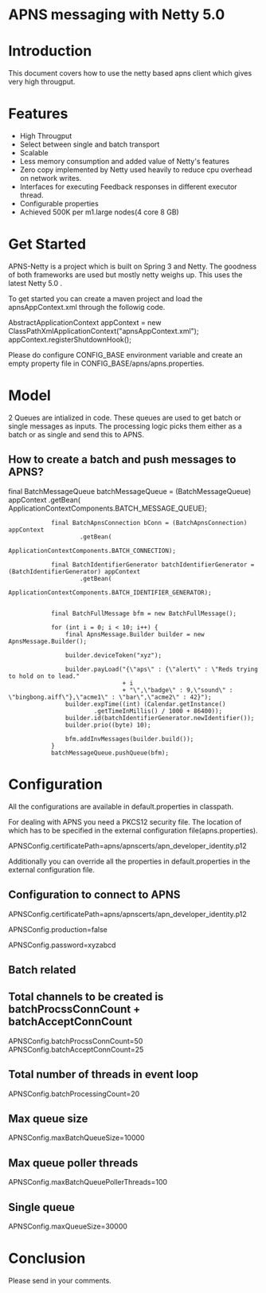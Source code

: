 APNS messaging with Netty 5.0
=============================
Introduction
============
This document covers how to use the netty based apns client which gives very high througput.

Features
========
* High Througput
* Select between single and batch transport
* Scalable
* Less memory consumption and added value of Netty's features
* Zero copy implemented by Netty used heavily to reduce cpu overhead on network writes.
* Interfaces for executing Feedback responses in different executor thread.
* Configurable properties
* Achieved 500K per m1.large nodes(4 core 8 GB)


Get Started
===========

APNS-Netty is a project which is built on Spring 3 and Netty. The goodness of both frameworks are used but mostly netty weighs up. This uses the latest Netty 5.0 .


To get started you can create a maven project and load the apnsAppContext.xml through the followig code.

AbstractApplicationContext      appContext =  new ClassPathXmlApplicationContext("apnsAppContext.xml");
appContext.registerShutdownHook();

Please do configure CONFIG_BASE environment variable and create an empty property file in CONFIG_BASE/apns/apns.properties.


Model
=====

2 Queues are intialized in code. These queues are used to get batch or single messages as inputs. The processing logic picks them either as a batch or as single and send this to APNS.

How to create a batch and push messages to APNS?
------------------------------------------------

final BatchMessageQueue batchMessageQueue = (BatchMessageQueue) appContext
                        .getBean(
                                ApplicationContextComponents.BATCH_MESSAGE_QUEUE);

                final BatchApnsConnection bConn = (BatchApnsConnection) appContext
                        .getBean(
                                ApplicationContextComponents.BATCH_CONNECTION);

                final BatchIdentifierGenerator batchIdentifierGenerator = (BatchIdentifierGenerator) appContext
                        .getBean(
                                ApplicationContextComponents.BATCH_IDENTIFIER_GENERATOR);


                final BatchFullMessage bfm = new BatchFullMessage();

                for (int i = 0; i < 10; i++) {
                    final ApnsMessage.Builder builder = new ApnsMessage.Builder();
                    
                    builder.deviceToken("xyz");
                    
                    builder.payLoad("{\"aps\" : {\"alert\" : \"Reds trying to hold on to lead."
                                    + i
                                    + "\",\"badge\" : 9,\"sound\" : \"bingbong.aiff\"},\"acme1\" : \"bar\",\"acme2\" : 42}");
                    builder.expTime((int) (Calendar.getInstance()
                            .getTimeInMillis() / 1000 + 86400));
                    builder.id(batchIdentifierGenerator.newIdentifier());
                    builder.prio((byte) 10);

                    bfm.addInvMessages(builder.build());
                }
                batchMessageQueue.pushQueue(bfm);



Configuration
=============

All the configurations are available in default.properties in classpath. 

For dealing with APNS you need a PKCS12 security file. The location of which has to be specified in the external configuration file(apns.properties).

APNSConfig.certificatePath=apns/apnscerts/apn_developer_identity.p12


Additionally you can override all the properties in default.properties in the external configuration file.


## Configuration to connect to APNS
APNSConfig.certificatePath=apns/apnscerts/apn_developer_identity.p12



APNSConfig.production=false

APNSConfig.password=xyzabcd




## Batch related
## Total channels to be created is batchProcssConnCount + batchAcceptConnCount
APNSConfig.batchProcssConnCount=50
APNSConfig.batchAcceptConnCount=25
## Total number of threads in event loop
APNSConfig.batchProcessingCount=20
## Max queue size
APNSConfig.maxBatchQueueSize=10000
## Max queue poller threads
APNSConfig.maxBatchQueuePollerThreads=100



## Single queue
APNSConfig.maxQueueSize=30000


Conclusion
==========
Please send in  your comments. 





